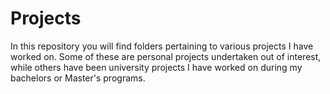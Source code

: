 # Projects
In this repository you will find folders pertaining to various projects I have worked on. Some of these are personal projects undertaken out of interest, while others have been university projects I have worked on during my bachelors or Master's programs.

